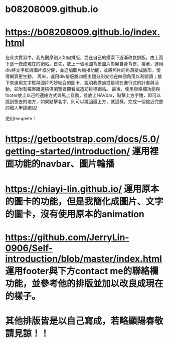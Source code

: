 # b08208009.github.io
# https://b08208009.github.io/index.html
在此次實習中，我先觀摩別人如何排版，並在自己的摸索下逐漸改良排版，由上而下逐一做成現在的網站。首先，放上一張地圖背景圖片彰顯自身背景，接著，運用div將文字框與圖片框分開，並追加圖片輪播功能，並將照片的角落變成圓形，使得網頁更生動。
再來，運用div排版將四個主題分別安插在四個角落以利閱讀；接下來運用文字框與圖片巧妙結合的圖卡，說明我做過或是現在進行式的計畫與活動，並附有檔案跟連結供瀏覽者觀看或造訪目標網站。
最後，使用聯絡欄功能與footer放上以己的連絡方式與馬上互動，並放上NAVbar，點擊上方字塊，即可以跳到想去的地方，如果點擊名字，則可以跳回最上方，就這樣，完成一個接近完整的個人申請網站!

使用templete：
# https://getbootstrap.com/docs/5.0/getting-started/introduction/ 運用裡面功能的navbar、圖片輪播
# https://chiayi-lin.github.io/ 運用原本的圖卡的功能，但是我簡化成圖片、文字的圖卡，沒有使用原本的animation
# https://github.com/JerryLin-0906/Self-introduction/blob/master/index.html 運用footer與下方contact me的聯絡欄功能，並參考他的排版並加以改良成現在的樣子。
# 其他排版皆是以自己寫成，若略顯陽春敬請見諒！！


